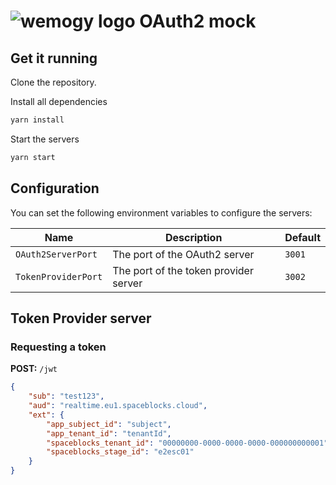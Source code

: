 # ![wemogy logo](https://wemogyimages.blob.core.windows.net/logos/wemogy-github-tiny.png) OAuth2 mock

## Get it running

Clone the repository.

Install all dependencies

```bash
yarn install
```

Start the servers

```bash
yarn start
```

## Configuration

You can set the following environment variables to configure the servers:

| Name | Description | Default |
|---|---|---|
| `OAuth2ServerPort` | The port of the OAuth2 server | `3001` |
| `TokenProviderPort` | The port of the token provider server | `3002` |

## Token Provider server

### Requesting a token

**POST:** `/jwt`

```json
{
    "sub": "test123",
    "aud": "realtime.eu1.spaceblocks.cloud",
    "ext": {
        "app_subject_id": "subject",
        "app_tenant_id": "tenantId",
        "spaceblocks_tenant_id": "00000000-0000-0000-0000-000000000001",
        "spaceblocks_stage_id": "e2esc01"
    }
}
```
